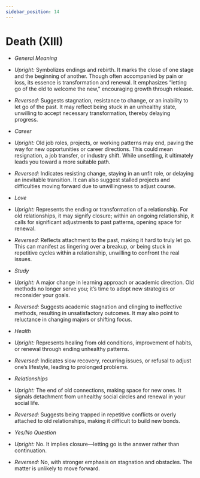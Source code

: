 ```yaml
---
sidebar_position: 14
---
```


# Death (XIII)

- *General Meaning*
- *Upright:* Symbolizes endings and rebirth. It marks the close of one stage and the beginning of another. Though often accompanied by pain or loss, its essence is transformation and renewal. It emphasizes “letting go of the old to welcome the new,” encouraging growth through release.
- *Reversed:* Suggests stagnation, resistance to change, or an inability to let go of the past. It may reflect being stuck in an unhealthy state, unwilling to accept necessary transformation, thereby delaying progress.

- *Career*
- *Upright:* Old job roles, projects, or working patterns may end, paving the way for new opportunities or career directions. This could mean resignation, a job transfer, or industry shift. While unsettling, it ultimately leads you toward a more suitable path.
- *Reversed:* Indicates resisting change, staying in an unfit role, or delaying an inevitable transition. It can also suggest stalled projects and difficulties moving forward due to unwillingness to adjust course.

- *Love*
- *Upright:* Represents the ending or transformation of a relationship. For old relationships, it may signify closure; within an ongoing relationship, it calls for significant adjustments to past patterns, opening space for renewal.
- *Reversed:* Reflects attachment to the past, making it hard to truly let go. This can manifest as lingering over a breakup, or being stuck in repetitive cycles within a relationship, unwilling to confront the real issues.

- *Study*
- *Upright:* A major change in learning approach or academic direction. Old methods no longer serve you; it’s time to adopt new strategies or reconsider your goals.
- *Reversed:* Suggests academic stagnation and clinging to ineffective methods, resulting in unsatisfactory outcomes. It may also point to reluctance in changing majors or shifting focus.

- *Health*
- *Upright:* Represents healing from old conditions, improvement of habits, or renewal through ending unhealthy patterns.
- *Reversed:* Indicates slow recovery, recurring issues, or refusal to adjust one’s lifestyle, leading to prolonged problems.

- *Relationships*
- *Upright:* The end of old connections, making space for new ones. It signals detachment from unhealthy social circles and renewal in your social life.
- *Reversed:* Suggests being trapped in repetitive conflicts or overly attached to old relationships, making it difficult to build new bonds.

- *Yes/No Question*
- *Upright:* No. It implies closure—letting go is the answer rather than continuation.
- *Reversed:* No, with stronger emphasis on stagnation and obstacles. The matter is unlikely to move forward.

